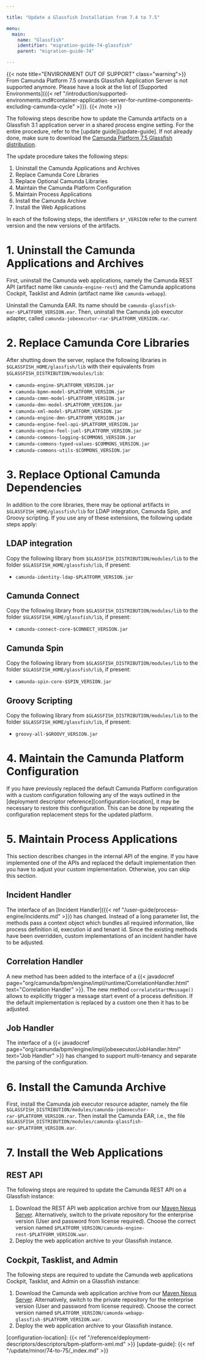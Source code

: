 ```yaml
---

title: "Update a Glassfish Installation from 7.4 to 7.5"

menu:
  main:
    name: "Glassfish"
    identifier: "migration-guide-74-glassfish"
    parent: "migration-guide-74"

---
```


{{< note title="ENVIRONMENT OUT OF SUPPORT" class="warning">}}
  From Camunda Platform 7.5 onwards Glassfish Application Server is not supported anymore. Please have a look at the list of [Supported Environments]({{< ref "/introduction/supported-environments.md#container-application-server-for-runtime-components-excluding-camunda-cycle" >}}).
{{< /note >}}


The following steps describe how to update the Camunda artifacts on a Glassfish 3.1 application server in a shared process engine setting. For the entire procedure, refer to the [update guide][update-guide]. If not already done, make sure to download the [Camunda Platform 7.5 Glassfish distribution](https://artifacts.camunda.com/artifactory/camunda-bpm/org/camunda/bpm/glassfish/camunda-bpm-glassfish/).

The update procedure takes the following steps:

1. Uninstall the Camunda Applications and Archives
2. Replace Camunda Core Libraries
3. Replace Optional Camunda Libraries
4. Maintain the Camunda Platform Configuration
5. Maintain Process Applications
6. Install the Camunda Archive
7. Install the Web Applications

In each of the following steps, the identifiers `$*_VERSION` refer to the current version and the new versions of the artifacts.

# 1. Uninstall the Camunda Applications and Archives

First, uninstall the Camunda web applications, namely the Camunda REST API (artifact name like `camunda-engine-rest`) and the Camunda applications Cockpit, Tasklist and Admin (artifact name like `camunda-webapp`).

Uninstall the Camunda EAR. Its name should be `camunda-glassfish-ear-$PLATFORM_VERSION.ear`. Then, uninstall the Camunda job executor adapter, called `camunda-jobexecutor-rar-$PLATFORM_VERSION.rar`.

# 2. Replace Camunda Core Libraries

After shutting down the server, replace the following libraries in `$GLASSFISH_HOME/glassfish/lib` with their equivalents from `$GLASSFISH_DISTRIBUTION/modules/lib`:

* `camunda-engine-$PLATFORM_VERSION.jar`
* `camunda-bpmn-model-$PLATFORM_VERSION.jar`
* `camunda-cmmn-model-$PLATFORM_VERSION.jar`
* `camunda-dmn-model-$PLATFORM_VERSION.jar`
* `camunda-xml-model-$PLATFORM_VERSION.jar`
* `camunda-engine-dmn-$PLATFORM_VERSION.jar`
* `camunda-engine-feel-api-$PLATFORM_VERSION.jar`
* `camunda-engine-feel-juel-$PLATFORM_VERSION.jar`
* `camunda-commons-logging-$COMMONS_VERSION.jar`
* `camunda-commons-typed-values-$COMMONS_VERSION.jar`
* `camunda-commons-utils-$COMMONS_VERSION.jar`

# 3. Replace Optional Camunda Dependencies

In addition to the core libraries, there may be optional artifacts in `$GLASSFISH_HOME/glassfish/lib` for LDAP integration, Camunda Spin, and Groovy scripting. If you use any of these extensions, the following update steps apply:

## LDAP integration

Copy the following library from `$GLASSFISH_DISTRIBUTION/modules/lib` to the folder `$GLASSFISH_HOME/glassfish/lib`, if present:

* `camunda-identity-ldap-$PLATFORM_VERSION.jar`

## Camunda Connect

Copy the following library from `$GLASSFISH_DISTRIBUTION/modules/lib` to the folder `$GLASSFISH_HOME/glassfish/lib`, if present:

* `camunda-connect-core-$CONNECT_VERSION.jar`

## Camunda Spin

Copy the following library from `$GLASSFISH_DISTRIBUTION/modules/lib` to the folder `$GLASSFISH_HOME/glassfish/lib`, if present:

* `camunda-spin-core-$SPIN_VERSION.jar`

## Groovy Scripting

Copy the following library from `$GLASSFISH_DISTRIBUTION/modules/lib` to the folder `$GLASSFISH_HOME/glassfish/lib`, if present:

* `groovy-all-$GROOVY_VERSION.jar`

# 4. Maintain the Camunda Platform Configuration

If you have previously replaced the default Camunda Platform configuration with a custom configuration following any of the ways outlined in the [deployment descriptor reference][configuration-location], it may be necessary to restore this configuration. This can be done by repeating the configuration replacement steps for the updated platform.

# 5. Maintain Process Applications

This section describes changes in the internal API of the engine. If you have implemented one of the APIs and replaced the default implementation then you have to adjust your custom implementation. Otherwise, you can skip this section.

## Incident Handler

The interface of an [Incident Handler]({{< ref "/user-guide/process-engine/incidents.md" >}}) has changed. Instead of a long parameter list, the methods pass a context object which bundles all required information, like process definition id, execution id and tenant id. Since the existing methods have been overridden, custom implementations of an incident handler have to be adjusted.

## Correlation Handler

A new method has been added to the interface of a {{< javadocref page="org/camunda/bpm/engine/impl/runtime/CorrelationHandler.html" text="Correlation Handler" >}}. The new method `correlateStartMessage()` allows to explicitly trigger a message start event of a process definition. If the default implementation is replaced by a custom one then it has to be adjusted.

## Job Handler

The interface of a {{< javadocref page="org/camunda/bpm/engine/impl/jobexecutor/JobHandler.html" text="Job Handler" >}} has changed to support multi-tenancy and separate the parsing of the configuration.

# 6. Install the Camunda Archive

First, install the Camunda job executor resource adapter, namely the file `$GLASSFISH_DISTRIBUTION/modules/camunda-jobexecutor-rar-$PLATFORM_VERSION.rar`. Then install the Camunda EAR, i.e., the file `$GLASSFISH_DISTRIBUTION/modules/camunda-glassfish-ear-$PLATFORM_VERSION.ear`.

# 7. Install the Web Applications

## REST API

The following steps are required to update the Camunda REST API on a Glassfish instance:

1. Download the REST API web application archive from our [Maven Nexus Server](https://artifacts.camunda.com/artifactory/camunda-bpm/org/camunda/bpm/camunda-engine-rest/). Alternatively, switch to the private repository for the enterprise version (User and password from license required). Choose the correct version named `$PLATFORM_VERSION/camunda-engine-rest-$PLATFORM_VERSION.war`.
2. Deploy the web application archive to your Glassfish instance.

## Cockpit, Tasklist, and Admin

The following steps are required to update the Camunda web applications Cockpit, Tasklist, and Admin on a Glassfish instance:

1. Download the Camunda web application archive from our [Maven Nexus Server](https://artifacts.camunda.com/artifactory/camunda-bpm/org/camunda/bpm/webapp/camunda-webapp-glassfish/). Alternatively, switch to the private repository for the enterprise version (User and password from license required). Choose the correct version named `$PLATFORM_VERSION/camunda-webapp-glassfish-$PLATFORM_VERSION.war`.
2. Deploy the web application archive to your Glassfish instance.

[configuration-location]: {{< ref "/reference/deployment-descriptors/descriptors/bpm-platform-xml.md" >}}
[update-guide]: {{< ref "/update/minor/74-to-75/_index.md" >}}
